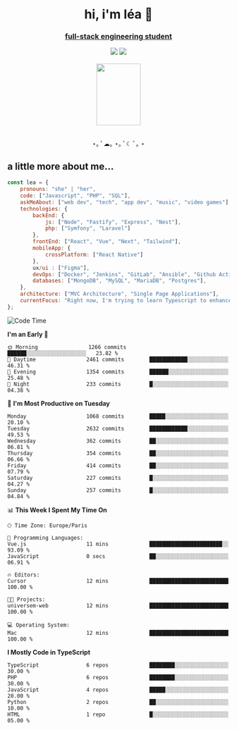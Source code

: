 <h1 align="center">hi, i'm léa 🌙</h1>
<h3 align="center"><ins>full-stack engineering student</ins></h3>  
<div align="center">
  <a href="https://www.linkedin.com/in/lea-reiter22/"><img src="https://img.shields.io/badge/LinkedIn-0077B5?style=for-the-badge&logo=linkedin&logoColor=white"/></a>
  <a href="mailto:lea.reiter@outlook.fr"><img src="https://img.shields.io/badge/Contact-2A2A2A?style=for-the-badge&logo=minutemailer&logoColor=white"/></a>
</div>
<br>
  <div align="center">  <img src="https://github.com/xmnchild/xmnchild/blob/main/1702415560_StardewValleyHappyGreyCat.png" height="140" width="100"/>
</div>
<br>
  <p align="center">
                 ⋆｡ ﾟ☁︎｡ ⋆｡ ﾟ☾ ﾟ｡ ⋆
  </p>
  <h2>a little more about me...</h2>
  
```js
const lea = {
    pronouns: "she" | "her",
    code: ["Javascript", "PHP", "SQL"],
    askMeAbout: ["web dev", "tech", "app dev", "music", "video games"],
    technologies: {
        backEnd: {
            js: ["Node", "Fastify", "Express", "Nest"],
            php: ["Symfony", "Laravel"]
        },
        frontEnd: ["React", "Vue", "Next", "Tailwind"],
        mobileApp: {
            crossPlatform: ["React Native"]
        },
        ux/ui : ["Figma"],
        devOps: ["Docker", "Jenkins", "GitLab", "Ansible", "Github Actions"],
        databases: ["MongoDB", "MySQL", "MariaDB", "Postgres"],
    },
    architecture: ["MVC Architecture", "Single Page Applications"],
    currentFocus: "Right now, I'm trying to learn Typescript to enhance my Javascript development.",
};
```
<!--START_SECTION:waka-->
![Code Time](http://img.shields.io/badge/Code%20Time-269%20hrs%2058%20mins-blue)

**I'm an Early 🐤** 

```text
🌞 Morning                1266 commits        ██████░░░░░░░░░░░░░░░░░░░   23.82 % 
🌆 Daytime                2461 commits        ████████████░░░░░░░░░░░░░   46.31 % 
🌃 Evening                1354 commits        ██████░░░░░░░░░░░░░░░░░░░   25.48 % 
🌙 Night                  233 commits         █░░░░░░░░░░░░░░░░░░░░░░░░   04.38 % 
```
📅 **I'm Most Productive on Tuesday** 

```text
Monday                   1068 commits        █████░░░░░░░░░░░░░░░░░░░░   20.10 % 
Tuesday                  2632 commits        ████████████░░░░░░░░░░░░░   49.53 % 
Wednesday                362 commits         ██░░░░░░░░░░░░░░░░░░░░░░░   06.81 % 
Thursday                 354 commits         ██░░░░░░░░░░░░░░░░░░░░░░░   06.66 % 
Friday                   414 commits         ██░░░░░░░░░░░░░░░░░░░░░░░   07.79 % 
Saturday                 227 commits         █░░░░░░░░░░░░░░░░░░░░░░░░   04.27 % 
Sunday                   257 commits         █░░░░░░░░░░░░░░░░░░░░░░░░   04.84 % 
```


📊 **This Week I Spent My Time On** 

```text
🕑︎ Time Zone: Europe/Paris

💬 Programming Languages: 
Vue.js                   11 mins             ███████████████████████░░   93.09 % 
JavaScript               0 secs              ██░░░░░░░░░░░░░░░░░░░░░░░   06.91 % 

🔥 Editors: 
Cursor                   12 mins             █████████████████████████   100.00 % 

🐱‍💻 Projects: 
universem-web            12 mins             █████████████████████████   100.00 % 

💻 Operating System: 
Mac                      12 mins             █████████████████████████   100.00 % 
```

**I Mostly Code in TypeScript** 

```text
TypeScript               6 repos             ████████░░░░░░░░░░░░░░░░░   30.00 % 
PHP                      6 repos             ████████░░░░░░░░░░░░░░░░░   30.00 % 
JavaScript               4 repos             █████░░░░░░░░░░░░░░░░░░░░   20.00 % 
Python                   2 repos             ██░░░░░░░░░░░░░░░░░░░░░░░   10.00 % 
HTML                     1 repo              █░░░░░░░░░░░░░░░░░░░░░░░░   05.00 % 
```




<!--END_SECTION:waka-->
